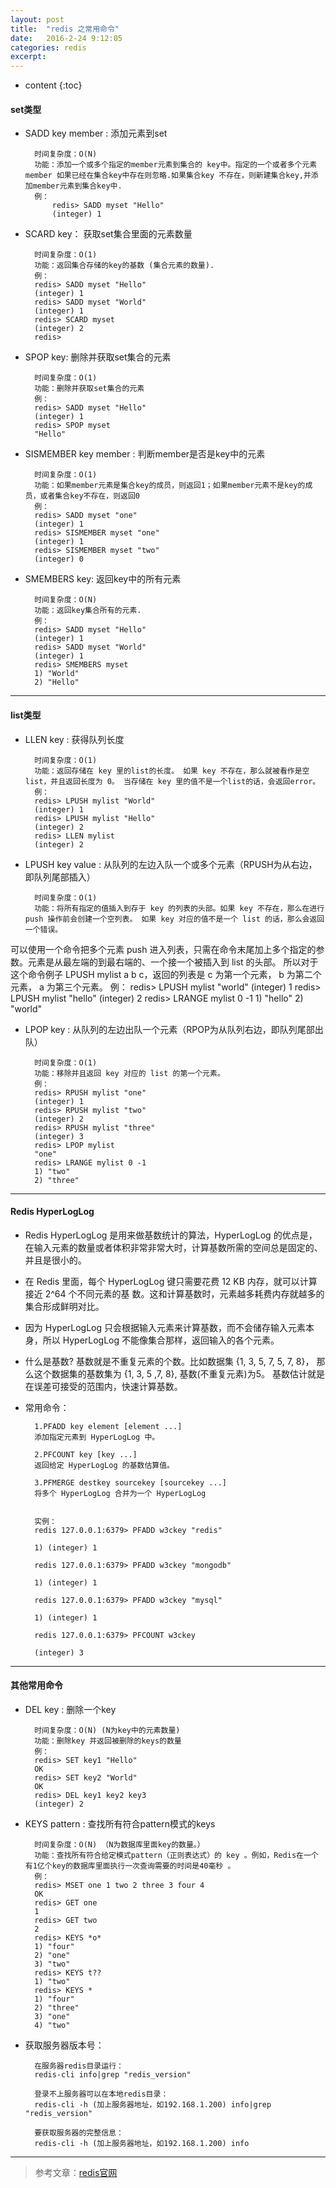 ```yaml
---
layout: post
title:  "redis 之常用命令"
date:   2016-2-24 9:12:05
categories: redis
excerpt: 
---
```


* content
{:toc}

#### set类型

* SADD key member : 添加元素到set
        
        时间复杂度：O(N)
        功能：添加一个或多个指定的member元素到集合的 key中。指定的一个或者多个元素member 如果已经在集合key中存在则忽略.如果集合key 不存在，则新建集合key,并添加member元素到集合key中.
        例：
            redis> SADD myset "Hello"
            (integer) 1
            
* SCARD key： 获取set集合里面的元素数量
        
        时间复杂度：O(1)
        功能：返回集合存储的key的基数 (集合元素的数量).
        例：
        redis> SADD myset "Hello"
        (integer) 1
        redis> SADD myset "World"
        (integer) 1
        redis> SCARD myset
        (integer) 2
        redis> 
        
* SPOP key: 删除并获取set集合的元素

        时间复杂度：O(1)
        功能：删除并获取set集合的元素
        例：
        redis> SADD myset "Hello"
        (integer) 1
        redis> SPOP myset
        "Hello"

* SISMEMBER key member : 判断member是否是key中的元素

        时间复杂度：O(1)
        功能：如果member元素是集合key的成员，则返回1；如果member元素不是key的成员，或者集合key不存在，则返回0
        例：
        redis> SADD myset "one"
        (integer) 1
        redis> SISMEMBER myset "one"
        (integer) 1
        redis> SISMEMBER myset "two"
        (integer) 0

* SMEMBERS key: 返回key中的所有元素
        
        时间复杂度：O(N)
        功能：返回key集合所有的元素.
        例：
        redis> SADD myset "Hello"
        (integer) 1
        redis> SADD myset "World"
        (integer) 1
        redis> SMEMBERS myset
        1) "World"
        2) "Hello"
---

#### list类型

* LLEN key : 获得队列长度

        时间复杂度：O(1)
        功能：返回存储在 key 里的list的长度。 如果 key 不存在，那么就被看作是空list，并且返回长度为 0。 当存储在 key 里的值不是一个list的话，会返回error。
        例：
        redis> LPUSH mylist "World"
        (integer) 1
        redis> LPUSH mylist "Hello"
        (integer) 2
        redis> LLEN mylist
        (integer) 2
        
* LPUSH key value : 从队列的左边入队一个或多个元素（RPUSH为从右边，即队列尾部插入）

        时间复杂度：O(1)
        功能：将所有指定的值插入到存于 key 的列表的头部。如果 key 不存在，那么在进行 push 操作前会创建一个空列表。 如果 key 对应的值不是一个 list 的话，那么会返回一个错误。
可以使用一个命令把多个元素 push 进入列表，只需在命令末尾加上多个指定的参数。元素是从最左端的到最右端的、一个接一个被插入到 list 的头部。 所以对于这个命令例子 LPUSH mylist a b c，返回的列表是 c 为第一个元素， b 为第二个元素， a 为第三个元素。
        例：
        redis> LPUSH mylist "world"
        (integer) 1
        redis> LPUSH mylist "hello"
        (integer) 2
        redis> LRANGE mylist 0 -1
        1) "hello"
        2) "world"
        
* LPOP key : 从队列的左边出队一个元素（RPOP为从队列右边，即队列尾部出队）

        时间复杂度：O(1)
        功能：移除并且返回 key 对应的 list 的第一个元素。
        例：
        redis> RPUSH mylist "one"
        (integer) 1
        redis> RPUSH mylist "two"
        (integer) 2
        redis> RPUSH mylist "three"
        (integer) 3
        redis> LPOP mylist
        "one"
        redis> LRANGE mylist 0 -1
        1) "two"
        2) "three"
 

---

#### Redis HyperLogLog

* Redis HyperLogLog 是用来做基数统计的算法，HyperLogLog 的优点是，在输入元素的数量或者体积非常非常大时，计算基数所需的空间总是固定的、并且是很小的。

* 在 Redis 里面，每个 HyperLogLog 键只需要花费 12 KB 内存，就可以计算接近 2^64 个不同元素的基 数。这和计算基数时，元素越多耗费内存就越多的集合形成鲜明对比。

* 因为 HyperLogLog 只会根据输入元素来计算基数，而不会储存输入元素本身，所以 HyperLogLog 不能像集合那样，返回输入的各个元素。

* 什么是基数? 基数就是不重复元素的个数。比如数据集 {1, 3, 5, 7, 5, 7, 8}， 那么这个数据集的基数集为 {1, 3, 5 ,7, 8}, 基数(不重复元素)为5。 基数估计就是在误差可接受的范围内，快速计算基数。

* 常用命令：

        1.PFADD key element [element ...] 
        添加指定元素到 HyperLogLog 中。
        
        2.PFCOUNT key [key ...] 
        返回给定 HyperLogLog 的基数估算值。
        
        3.PFMERGE destkey sourcekey [sourcekey ...] 
        将多个 HyperLogLog 合并为一个 HyperLogLog
        
        
        实例：
        redis 127.0.0.1:6379> PFADD w3ckey "redis"

        1) (integer) 1

        redis 127.0.0.1:6379> PFADD w3ckey "mongodb"

        1) (integer) 1

        redis 127.0.0.1:6379> PFADD w3ckey "mysql"

        1) (integer) 1

        redis 127.0.0.1:6379> PFCOUNT w3ckey

        (integer) 3

---

#### 其他常用命令

* DEL key : 删除一个key

        时间复杂度：O(N) (N为key中的元素数量)
        功能：删除key 并返回被删除的keys的数量
        例：
        redis> SET key1 "Hello"
        OK
        redis> SET key2 "World"
        OK
        redis> DEL key1 key2 key3
        (integer) 2
        
* KEYS pattern : 查找所有符合pattern模式的keys

        时间复杂度：O(N) （N为数据库里面key的数量。）
        功能：查找所有符合给定模式pattern（正则表达式）的 key 。例如，Redis在一个有1亿个key的数据库里面执行一次查询需要的时间是40毫秒 。
        例：
        redis> MSET one 1 two 2 three 3 four 4  
        OK
        redis> GET one
        1
        redis> GET two
        2
        redis> KEYS *o*
        1) "four"
        2) "one"
        3) "two"
        redis> KEYS t??
        1) "two"
        redis> KEYS *
        1) "four"
        2) "three"
        3) "one"
        4) "two"

* 获取服务器版本号：

        在服务器redis目录运行：
        redis-cli info|grep "redis_version"
        
        登录不上服务器可以在本地redis目录：
        redis-cli -h (加上服务器地址，如192.168.1.200) info|grep "redis_version"
        
        要获取服务器的完整信息：
        redis-cli -h (加上服务器地址，如192.168.1.200) info
        
---

> 参考文章：[redis官网](http://www.redis.cn/commands.html)